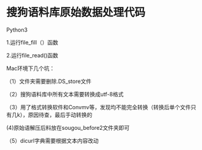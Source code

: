 # 搜狗语料库原始数据处理代码

Python3

1.运行file_fill（）函数

2.运行file_read()函数

Mac环境下几个坑：


（1）文件夹需要删除.DS_store文件

（2）搜狗语料库中所有文本需要转换成utf-8格式

（3）用了格式转换软件和Convmv等，发现均不能完全转换（转换后单个文件只有几k），原因待查，最后手动转换的

 (4)原始语解压后料放在sougou_before2文件夹即可
 
 （5）dicurl字典需要根据文本内容改动
